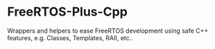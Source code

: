 # FreeRTOS-Plus-Cpp
Wrappers and helpers to ease FreeRTOS development using safe C++ features, e.g. Classes, Templates, RAII, etc..
